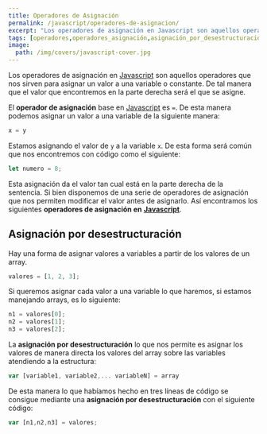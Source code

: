 ```yaml
---
title: Operadores de Asignación
permalink: /javascript/operadores-de-asignacion/
excerpt: "Los operadores de asignación en Javascript son aquellos operadores que nos sirven para asignar un valor a una variable o constante"
tags: [operadores,operadores_asignación,asignación_por_desestructuración]
image:
  path: /img/covers/javascript-cover.jpg
---
```


Los operadores de asignación en [Javascript](https://www.manualweb.net/javascript/) son aquellos operadores que nos sirven para asignar un valor a una variable o constante. De tal manera que el valor que encontremos en la parte derecha será el que se asigne.


El **operador de asignación** base en [Javascript](https://www.manualweb.net/javascript/) es `=`. De esta manera podemos asignar un valor a una variable de la siguiente manera:


```javascript
x = y
```


Estamos asignando el valor de `y` a la variable `x`. De esta forma será común que nos encontremos con código como el siguiente:


```javascript
let numero = 8;
```


Esta asignación da el valor tan cual está en la parte derecha de la sentencia. Si bien disponemos de una serie de operadores de asignación que nos permiten modificar el valor antes de asignarlo. Así encontramos los siguientes **operadores de asignación en** [**Javascript**](https://www.manualweb.net/javascript/).


## Asignación por desestructuración


Hay una forma de asignar valores a variables a partir de los valores de un array.


```javascript
valores = [1, 2, 3];
```


Si queremos asignar cada valor a una variable lo que haremos, si estamos manejando arrays, es lo siguiente:


```javascript
n1 = valores[0];
n2 = valores[1];
n3 = valores[2];
```


La **asignación por desestructuración** lo que nos permite es asignar los valores de manera directa los valores del array sobre las variables atendiendo a la estructura:


```javascript
var [variable1, variable2,... variableN] = array
```


De esta manera lo que habíamos hecho en tres líneas de código se consigue mediante una **asignación por desestructuración** con el siguiente código:


```javascript
var [n1,n2,n3] = valores;
```

